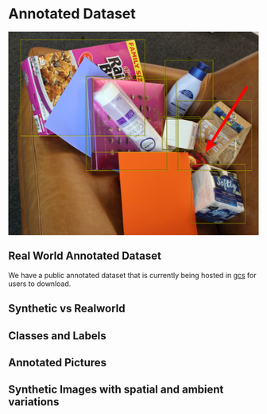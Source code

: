 # Annotated Dataset 

<img src="images/annotatedPicture.png" align="middle"/>

## Real World Annotated Dataset 
We have a public annotated dataset that is currently being hosted in [gcs]() for users to download.

## Synthetic vs Realworld 

## Classes and Labels

## Annotated Pictures

## Synthetic Images with spatial and ambient variations



